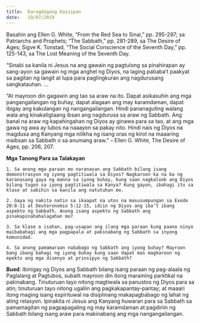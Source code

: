 ```yaml
---
title:  Karagdagang Kaisipan
date:   19/07/2019
---
```


Basahin ang Ellen G. White, “From the Red Sea to Sinai,” pp. 295-297; sa Patriarchs and Prophets; “The Sabbath,” pp. 281-289, sa The Desire of Ages; Sigve K. Tonstad, “The Social Conscience of the Seventh Day,” pp. 125-143, sa The Lost Meaning of the Seventh Day.

“Sinabi sa kanila ni Jesus na ang gawain ng pagtulong sa pinahirapan ay sang-ayon sa gawain ng mga anghel ng Diyos, na laging pababa’t paakyat sa pagitan ng langit at lupa para paglingkuran ang nagdurusang sangkatauhan. …

“At mayroon din gagawin ang tao sa araw na ito. Dapat asikasuhin ang mga pangangailangan ng buhay, dapat alagaan ang may karamdaman, dapat ibigay ang kakulangan ng nangangailangan. Hindi pananaguting walang wala ang kinakaligtaang ibsan ang nagdurusa sa araw ng Sabbath. Ang banal na araw ng kapahingahan ng Diyos ay ginawa para sa tao, at ang mga gawa ng awa ay lubos na naaayon sa pakay nito. Hindi nais ng Diyos na magdusa ang Kanyang mga nilikha ng isang oras ng kirot na maaaring maibsan sa Sabbath o sa anumang araw.” – Ellen G. White, The Desire of Ages, pp. 206, 207.

**Mga Tanong Para sa Talakayan**

`1. Sa anong mga paraan mo naranasan ang Sabbath bilang isang demonstrasyon ng iyong pagtitiwala sa Diyos? Nagkaroon ka na ba ng karanasang gaya ng manna sa iyong buhay, kung saan nagkaloob ang Diyos bilang tugon sa iyong pagtitiwala sa Kanya? Kung gayon, ibahagi ito sa klase at sabihin sa kanila ang natutuhan mo.`

`2. Gaya ng nakita natin sa ikaapat na utos na masusumpungan sa Exodo 20:8-11 at Deuteronomio 5:12-15, idiin ng Diyos ang iba’t ibang aspekto ng Sabbath. Anong isang aspekto ng Sabbath ang pinakapinahahalagahan mo?`

`3. Sa klase o isahan, pag-usapan ang ilang mga paraan kung paano ninyo maibabahagi ang mga pagpapala at pakinabang ng Sabbath sa inyong komunidad.`

`4. Sa anong pamamaraan nababago ng Sabbath ang iyong buhay? Mayroon bang ibang bahagi ng iyong buhay kung saan dapat mas magkaroon ng epekto ang mga disenyo at prinsipyo ng Sabbath?`

**Buod**: Ibinigay ng Diyos ang Sabbath bilang isang paraan ng pag-alaala ng Paglalang at Pagtubos, subalit mayroon din itong maraming parktikal na pakinabang. Tinuturuan tayo nitong magtiwala sa panustos ng Diyos para sa atin; tinuturuan tayo nitong ugaliin ang pagkakapantay-pantay; at maaari itong maging isang espirituwal na disiplinang makapagbabago ng lahat ng ating relasyon. Ipinakita ni Jesus ang Kanyang huwaran para sa Sabbath sa pamamagitan ng pagpapagaling ng may karamdaman at pagdiriin ng Sabbath bilang isang araw para makinabang ang mga nangangailangan.